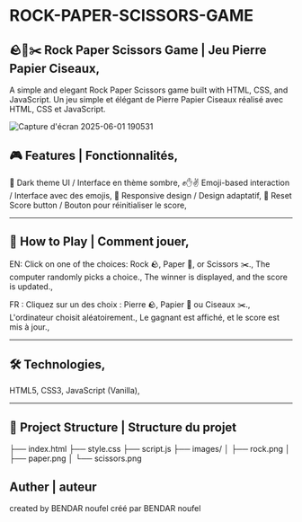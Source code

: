 # ROCK-PAPER-SCISSORS-GAME
## 🪨📄✂️ Rock Paper Scissors Game | Jeu Pierre Papier Ciseaux,
A simple and elegant Rock Paper Scissors game built with HTML, CSS, and JavaScript.
Un jeu simple et élégant de Pierre Papier Ciseaux réalisé avec HTML, CSS et JavaScript.

![Capture d'écran 2025-06-01 190531](https://github.com/user-attachments/assets/06edc39a-b91c-480d-be2b-c828c64061b2)


## 🎮 Features | Fonctionnalités,
🎨 Dark theme UI / Interface en thème sombre,
✊✋✌️ Emoji-based interaction / Interface avec des emojis,
📱 Responsive design / Design adaptatif,
🔄 Reset Score button / Bouton pour réinitialiser le score,

---

## 🚀 How to Play | Comment jouer,
EN:
Click on one of the choices: Rock 🪨, Paper 📄, or Scissors ✂️.,
The computer randomly picks a choice.,
The winner is displayed, and the score is updated.,

FR :
Cliquez sur un des choix : Pierre 🪨, Papier 📄 ou Ciseaux ✂️.,
L'ordinateur choisit aléatoirement.,
Le gagnant est affiché, et le score est mis à jour.,

---

## 🛠️ Technologies,
HTML5,
CSS3,
JavaScript (Vanilla),

---

## 📁 Project Structure | Structure du projet
├── index.html
├── style.css
├── script.js
├── images/
│   ├── rock.png
│   ├── paper.png
│   └── scissors.png
## Auther | auteur 
created by  BENDAR noufel
créé par BENDAR noufel
